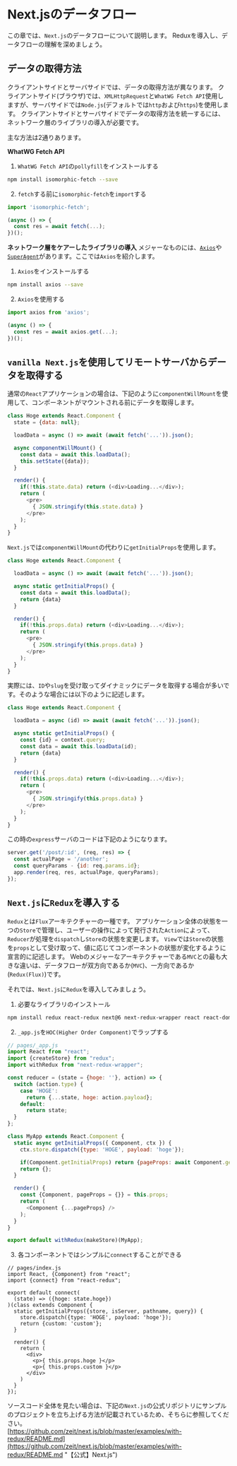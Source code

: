 # Next.jsのデータフロー
この章では、`Next.js`のデータフローについて説明します。
Reduxを導入し、データフローの理解を深めましょう。

## データの取得方法
クライアントサイドとサーバサイドでは、データの取得方法が異なります。
クライアントサイド(ブラウザ)では、`XMLHttpRequest`と`WhatWG Fetch API`使用しますが、サーバサイドでは`Node.js`(デフォルトでは`http`および`https`)を使用します。
クライアントサイドとサーバサイドでデータの取得方法を統一するには、ネットワーク層のライブラリの導入が必要です。

主な方法は2通りあります。

**WhatWG Fetch API**

1. `WhatWG Fetch API`の`pollyfill`をインストールする
```bash
npm install isomorphic-fetch --save
```

2. `fetch`する前に`isomorphic-fetch`を`import`する
```js
import 'isomorphic-fetch';

(async () => {
  const res = await fetch(...);
})();
```

**ネットワーク層をケアーしたライブラリの導入**
メジャーなものには、[`Axios`](https://github.com/axios/axios "Axios")や[`SuperAgent`](http://visionmedia.github.io/superagent/ "SuperAgent")があります。ここでは`Axios`を紹介します。

1. `Axios`をインストールする
```bash
npm install axios --save
```

2. `Axios`を使用する
```js
import axios from 'axios';

(async () => {
  const res = await axios.get(...);
})();
```


## `vanilla Next.js`を使用してリモートサーバからデータを取得する
通常の`React`アプリケーションの場合は、下記のように`componentWillMount`を使用して、コンポーネントがマウントされる前にデータを取得します。

```js
class Hoge extends React.Component {
  state = {data: null};

  loadData = async () => await (await fetch('...')).json();

  async componentWillMount() {
    const data = await this.loadData();
	this.setState({data});
  }

  render() {
    if(!this.state.data) return (<div>Loading...</div>);
	return (
	  <pre>
	    { JSON.stringify(this.state.data) }
	  </pre>
	);
  }
}
```

`Next.js`では`componentWillMount`の代わりに`getInitialProps`を使用します。
```js
class Hoge extends React.Component {

  loadData = async () => await (await fetch('...')).json();

  async static getInitialProps() {
    const data = await this.loadData();
	return {data}
  }

  render() {
    if(!this.props.data) return (<div>Loading...</div>);
	return (
	  <pre>
	    { JSON.stringify(this.props.data) }
	  </pre>
	);
  }
}
```

実際には、`ID`や`slug`を受け取ってダイナミックにデータを取得する場合が多いです。そのような場合には以下のように記述します。
```js
class Hoge extends React.Component {

  loadData = async (id) => await (await fetch('...')).json();

  async static getInitialProps() {
    const {id} = context.query;
    const data = await this.loadData(id);
	return {data}
  }

  render() {
    if(!this.props.data) return (<div>Loading...</div>);
	return (
	  <pre>
	    { JSON.stringify(this.props.data) }
	  </pre>
	);
  }
}
```

この時の`express`サーバのコードは下記のようになります。
```js
server.get('/post/:id', (req, res) => {
  const actualPage = '/another';
  const queryParams - {id: req.params.id};
  app.render(req, res, actualPage, queryParams);
});
```


## `Next.js`に`Redux`を導入する
`Redux`とは`Flux`アーキテクチャーの一種です。
アプリケーション全体の状態を一つの`Store`で管理し、ユーザーの操作によって発行された`Action`によって、`Reducer`が処理を`dispatch`し`Store`の状態を変更します。
`View`では`Store`の状態を`props`として受け取って、値に応じてコンポーネントの状態が変化するように宣言的に記述します。
Webのメジャーなアーキテクチャーである`MVC`との最も大きな違いは、データフローが双方向であるか(`MVC`)、一方向であるか(`Redux(Flux)`)です。

それでは、`Next.js`に`Redux`を導入してみましょう。

1. 必要なライブラリのインストール
```bash
npm install redux react-redux next@6 next-redux-wrapper react react-dom redux react-redux --save
```

2. `_app.js`を`HOC(Higher Order Component)`でラップする
```js
// pages/_app.js
import React from "react";
import {createStore} from "redux";
import withRedux from "next-redux-wrapper";

const reducer = (state = {hoge: ''}, action) => {
  switch (action.type) {
    case 'HOGE':
	  return {...state, hoge: action.payload};
	default:
	  return state;
  }
};

class MyApp extends React.Component {
  static async getInitialProps({ Component, ctx }) {
    ctx.store.dispatch({type: 'HOGE', payload: 'hoge'});

    if(Component.getInitialProps) return {pageProps: await Component.getInitialProps};
    return {};
  }

  render() {
    const {Component, pageProps = {}} = this.props;
    return (
      <Component {...pageProps} />
    );
  }
}

export default withRedux(makeStore)(MyApp);
```

3. 各コンポーネントではシンプルに`connect`することができる
```
// pages/index.js
import React, {Component} from "react";
import {connect} from "react-redux";

export default connect(
  (state) => ({hoge: state.hoge})
)(class extends Component {
  static getInitialProps({store, isServer, pathname, query}) {
    store.dispatch({type: 'HOGE', payload: 'hoge'});
	return {custom: 'custom'};
  }

  render() {
    return (
	  <div>
	    <p>{ this.props.hoge }</p>
		<p>{ this.props.custom }</p>
	  </div>
	)
  }
});
```

ソースコード全体を見たい場合は、下記の`Next.js`の公式リポジトリにサンプルのプロジェクトを立ち上げる方法が記載されているため、そちらに参照してください。  
[https://github.com/zeit/next.js/blob/master/examples/with-redux/README.md](https://github.com/zeit/next.js/blob/master/examples/with-redux/README.md "【公式】Next.js")
